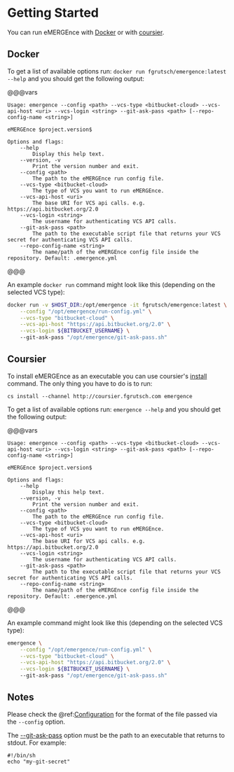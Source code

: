 # Getting Started

You can run eMERGEnce with [Docker](https://www.docker.com/) or with [coursier](https://get-coursier.io/docs/cli-install).

## Docker

To get a list of available options run: `docker run fgrutsch/emergence:latest --help` and you should get the following output:

@@@vars

```
Usage: emergence --config <path> --vcs-type <bitbucket-cloud> --vcs-api-host <uri> --vcs-login <string> --git-ask-pass <path> [--repo-config-name <string>]

eMERGEnce $project.version$

Options and flags:
    --help
        Display this help text.
    --version, -v
        Print the version number and exit.
    --config <path>
        The path to the eMERGEnce run config file.
    --vcs-type <bitbucket-cloud>
        The type of VCS you want to run eMERGEnce.
    --vcs-api-host <uri>
        The base URI for VCS api calls. e.g. https://api.bitbucket.org/2.0
    --vcs-login <string>
        The username for authenticating VCS API calls.
    --git-ask-pass <path>
        The path to the executable script file that returns your VCS secret for authenticating VCS API calls.
    --repo-config-name <string>
        The name/path of the eMERGEnce config file inside the repository. Default: .emergence.yml
```

@@@

An example `docker run` command might look like this (depending on the selected VCS type):

```bash
docker run -v $HOST_DIR:/opt/emergence -it fgrutsch/emergence:latest \
    --config "/opt/emergence/run-config.yml" \
    --vcs-type "bitbucket-cloud" \
    --vcs-api-host "https://api.bitbucket.org/2.0" \
    --vcs-login ${BITBUCKET_USERNAME} \ 
    --git-ask-pass "/opt/emergence/git-ask-pass.sh"
```

## Coursier

To install eMERGEnce as an executable you can use coursier's [install](https://get-coursier.io/docs/cli-install) command. The only thing you have to do is to run:

`cs install --channel http://coursier.fgrutsch.com emergence`

To get a list of available options run: `emergence --help` and you should get the following output:

@@@vars

```
Usage: emergence --config <path> --vcs-type <bitbucket-cloud> --vcs-api-host <uri> --vcs-login <string> --git-ask-pass <path> [--repo-config-name <string>]

eMERGEnce $project.version$

Options and flags:
    --help
        Display this help text.
    --version, -v
        Print the version number and exit.
    --config <path>
        The path to the eMERGEnce run config file.
    --vcs-type <bitbucket-cloud>
        The type of VCS you want to run eMERGEnce.
    --vcs-api-host <uri>
        The base URI for VCS api calls. e.g. https://api.bitbucket.org/2.0
    --vcs-login <string>
        The username for authenticating VCS API calls.
    --git-ask-pass <path>
        The path to the executable script file that returns your VCS secret for authenticating VCS API calls.
    --repo-config-name <string>
        The name/path of the eMERGEnce config file inside the repository. Default: .emergence.yml
```

@@@

An example command might look like this (depending on the selected VCS type):

```bash
emergence \
    --config "/opt/emergence/run-config.yml" \
    --vcs-type "bitbucket-cloud" \
    --vcs-api-host "https://api.bitbucket.org/2.0" \
    --vcs-login ${BITBUCKET_USERNAME} \ 
    --git-ask-pass "/opt/emergence/git-ask-pass.sh"
```

## Notes

Please check the @ref:[Configuration](configuration.md) for the format of the file passed via the `--config` option.

The [--git-ask-pass](https://git-scm.com/docs/gitcredentials) option must be the path to an executable that returns to stdout. For example:

```
#!/bin/sh
echo "my-git-secret"
```